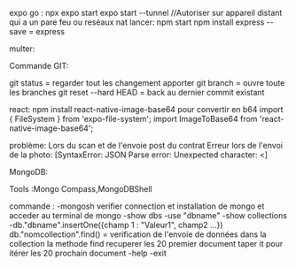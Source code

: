 expo go :
npx expo start
expo start --tunnel //Autoriser sur appareil distant qui a un pare feu ou reséaux nat 
lancer:   npm start
npm install express --save = express

multer:


Commande GIT:


git status = regarder tout les changement apporter 
git branch = ouvre toute les branches
git reset --hard HEAD = back au dernier commit existant

react:
npm install react-native-image-base64 pour convertir en b64
import { FileSystem } from 'expo-file-system'; 
import ImageToBase64 from 'react-native-image-base64'; 

problème:
Lors du scan et de l'envoie post du contrat Erreur lors de l'envoi de la photo: [SyntaxError: JSON Parse error: Unexpected character: <]

MongoDB:

Tools :Mongo Compass,MongoDBShell

commande : 
-mongosh verifier connection et installation de mongo et acceder au terminal de mongo 
-show dbs 
-use "dbname"
-show collections
-db."dbname".insertOne({champ 1 : "Valeur1", champ2 ...})
db."nomcollection".find() = verification de l'envoie de données dans la collection
la methode find recuperer les 20 premier document taper it pour itérer les 20 prochain document
-help 
-exit

